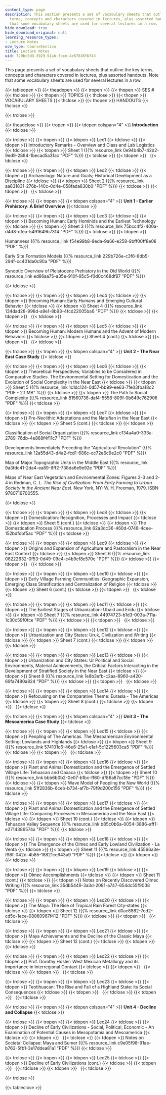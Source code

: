 ```yaml
---
content_type: page
description: This section presents a set of vocabulary sheets that outline the key
  terms, concepts and characters covered in lectures, plus assorted handouts. Note
  that some vocabulary sheets are used for several lectures in a row.
hide_download: true
hide_download_original: null
learning_resource_types:
- Lecture Notes
ocw_type: CourseSection
title: Lecture Notes
uid: 729bc5d3-3929-51ab-fbce-4e57838fb743
---
```


This page presents a set of vocabulary sheets that outline the key terms, concepts and characters covered in lectures, plus assorted handouts. Note that some vocabulary sheets are used for several lectures in a row.

{{< tableopen >}}
{{< theadopen >}}
{{< tropen >}}
{{< thopen >}}
SES #
{{< thclose >}}
{{< thopen >}}
TOPICS
{{< thclose >}}
{{< thopen >}}
VOCABULARY SHEETS
{{< thclose >}}
{{< thopen >}}
HANDOUTS
{{< thclose >}}

{{< trclose >}}

{{< theadclose >}}
{{< tropen >}}
{{< tdopen colspan="4" >}}
**Introduction**
{{< tdclose >}}

{{< trclose >}}
{{< tropen >}}
{{< tdopen >}}
Lec1
{{< tdclose >}}
{{< tdopen >}}
Introductory Remarks - Overview and Class and Lab Logistics
{{< tdclose >}}
{{< tdopen >}}
Sheet 1 ({{% resource_link 0e94b4b7-42d2-9ed9-2884-1becad5a31ac "PDF" %}})
{{< tdclose >}}
{{< tdopen >}}
 
{{< tdclose >}}

{{< trclose >}}
{{< tropen >}}
{{< tdopen >}}
Lec2
{{< tdclose >}}
{{< tdopen >}}
Archaeology: Nature and Goals; Historical Development as a Discipline
{{< tdclose >}}
{{< tdopen >}}
Sheet 2 ({{% resource_link aa831831-276b-140c-0d4e-058fada830b0 "PDF" %}})
{{< tdclose >}}
{{< tdopen >}}
 
{{< tdclose >}}

{{< trclose >}}
{{< tropen >}}
{{< tdopen colspan="4" >}}
**Unit 1 - Earlier Prehistory: A Brief Overview**
{{< tdclose >}}

{{< trclose >}}
{{< tropen >}}
{{< tdopen >}}
Lec3
{{< tdclose >}}
{{< tdopen >}}
Becoming Human: Early Hominids and the Earliest Technology
{{< tdclose >}}
{{< tdopen >}}
Sheet 3 ({{% resource_link 75bcc4f2-400a-d4d8-dfea-5491649b7314 "PDF" %}})
{{< tdclose >}}
{{< tdopen >}}


Humanness ({{% resource_link f54e99b8-8eda-9a66-e258-9bff00ff8e08 "PDF" %}})

Early Site Formation Models ({{% resource_link 229b726e-c3f6-8db5-294f-cc401da0c90a "PDF" %}})

Synoptic Overview of Pleistocene Prehistory in the Old World ({{% resource_link ed86aa75-a35e-910f-95c5-f0d0c468df97 "PDF" %}})


{{< tdclose >}}

{{< trclose >}}
{{< tropen >}}
{{< tdopen >}}
Lec4
{{< tdclose >}}
{{< tdopen >}}
Becoming Human: Early Humans and Emerging Cultural Behavior
{{< tdclose >}}
{{< tdopen >}}
Sheet 4 ({{% resource_link 134dad28-998d-a9e1-8b93-4fcd22005ba6 "PDF" %}})
{{< tdclose >}}
{{< tdopen >}}
 
{{< tdclose >}}

{{< trclose >}}
{{< tropen >}}
{{< tdopen >}}
Lec5
{{< tdclose >}}
{{< tdopen >}}
Becoming Human: Modern Humans and the Advent of Modern Behaviors
{{< tdclose >}}
{{< tdopen >}}
Sheet 4 (cont.)
{{< tdclose >}}
{{< tdopen >}}
 
{{< tdclose >}}

{{< trclose >}}
{{< tropen >}}
{{< tdopen colspan="4" >}}
**Unit 2 - The Near East Case Study**
{{< tdclose >}}

{{< trclose >}}
{{< tropen >}}
{{< tdopen >}}
Lec6
{{< tdclose >}}
{{< tdopen >}}
Theoretical Perspectives; Variables to be Considered in Comparative Studies. The Environmental Setting for Domestication and the Evolution of Social Complexity in the Near East
{{< tdclose >}}
{{< tdopen >}}
Sheet 5 ({{% resource_link 1c1dc124-0d57-bb99-ee63-7fe03fba18c2 "PDF - 2.1 MB" %}})
{{< tdclose >}}
{{< tdopen >}}
The Path to Social Complexity ({{% resource_link 81560736-daf4-5558-809f-0b649c762906 "PDF" %}})
{{< tdclose >}}

{{< trclose >}}
{{< tropen >}}
{{< tdopen >}}
Lec7
{{< tdclose >}}
{{< tdopen >}}
Pre-Neolithic Adaptations and the Natufian in the Near East
{{< tdclose >}}
{{< tdopen >}}
Sheet 5 (cont.)
{{< tdclose >}}
{{< tdopen >}}


Classification of Social Organization ({{% resource_link c134a4a0-333a-2789-76db-4e868f4f11c7 "PDF" %}})

Developments Immediately Preceding the "Agricultural Revolution" ({{% resource_link 12a55d43-d4a2-fcd1-686c-cc72e6c9e2c0 "PDF" %}})

Map of Major Topographic Units in the Middle East ({{% resource_link 9a3fdc41-2da4-ea89-6ff2-738da6e9e92e "PDF" %}})

Maps of Near East Vegetation and Environmental Zones: Figures 2-3 and 2-4 in Redman, C. L. _The Rise of Civilization: From Early Farming to Urban Society in the Ancient Near East_. New York, NY: W. H. Freeman, 1979. ISBN: 9780716700555.


{{< tdclose >}}

{{< trclose >}}
{{< tropen >}}
{{< tdopen >}}
Lec8
{{< tdclose >}}
{{< tdopen >}}
Domestication: Recognition, Processes and Impact
{{< tdclose >}}
{{< tdopen >}}
Sheet 5 (cont.)
{{< tdclose >}}
{{< tdopen >}}
The Domestication Process ({{% resource_link 62a3dc36-460d-0748-4cee-152bdfcbf5ac "PDF" %}})
{{< tdclose >}}

{{< trclose >}}
{{< tropen >}}
{{< tdopen >}}
Lec9
{{< tdclose >}}
{{< tdopen >}}
Origins and Expansion of Agriculture and Pastoralism in the Near East Context
{{< tdclose >}}
{{< tdopen >}}
Sheet 6 ({{% resource_link 06222632-0f53-0d49-09c4-c4b9cf8c570c "PDF" %}})
{{< tdclose >}}
{{< tdopen >}}
 
{{< tdclose >}}

{{< trclose >}}
{{< tropen >}}
{{< tdopen >}}
Lec10
{{< tdclose >}}
{{< tdopen >}}
Early Village Farming Communities: Geographic Expansion, Emerging Class Stratification and Centralization of Religion
{{< tdclose >}}
{{< tdopen >}}
Sheet 6 (cont.)
{{< tdclose >}}
{{< tdopen >}}
 
{{< tdclose >}}

{{< trclose >}}
{{< tropen >}}
{{< tdopen >}}
Lec11
{{< tdclose >}}
{{< tdopen >}}
The Earliest Stages of Urbanization: Ubaid and Eridu
{{< tdclose >}}
{{< tdopen >}}
Sheet 7 ({{% resource_link 44974723-b1d3-003a-711a-1c30c59f0fce "PDF" %}})
{{< tdclose >}}
{{< tdopen >}}
 
{{< tdclose >}}

{{< trclose >}}
{{< tropen >}}
{{< tdopen >}}
Lec12
{{< tdclose >}}
{{< tdopen >}}
Urbanization and City States: Uruk, Civilization and Writing
{{< tdclose >}}
{{< tdopen >}}
Sheet 7 (cont.)
{{< tdclose >}}
{{< tdopen >}}
 
{{< tdclose >}}

{{< trclose >}}
{{< tropen >}}
{{< tdopen >}}
Lec13
{{< tdclose >}}
{{< tdopen >}}
Urbanization and City States: Ur Political and Social Environments, Material Achievements, the Critical Factors Interacting in the Development of Stratified Society in the Near East
{{< tdclose >}}
{{< tdopen >}}
Sheet 8 ({{% resource_link 1e8b3efb-c2aa-8960-a420-69fa7480a824 "PDF" %}})
{{< tdclose >}}
{{< tdopen >}}
 
{{< tdclose >}}

{{< trclose >}}
{{< tropen >}}
{{< tdopen >}}
Lec14
{{< tdclose >}}
{{< tdopen >}}
Refocusing on the Comparative Theme: Eurasia - The Americas
{{< tdclose >}}
{{< tdopen >}}
Sheet 8 (cont.)
{{< tdclose >}}
{{< tdopen >}}
 
{{< tdclose >}}

{{< trclose >}}
{{< tropen >}}
{{< tdopen colspan="4" >}}
**Unit 3 - The Mesoamerica Case Study**
{{< tdclose >}}

{{< trclose >}}
{{< tropen >}}
{{< tdopen >}}
Lec15
{{< tdclose >}}
{{< tdopen >}}
Peopling of The Americas. The Mesoamerican Environmental Setting: Lowlands and Highlands
{{< tdclose >}}
{{< tdopen >}}
Sheet 9 ({{% resource_link 574101c6-46e6-25e1-e1af-5c1225603ca5 "PDF" %}})
{{< tdclose >}}
{{< tdopen >}}
 
{{< tdclose >}}

{{< trclose >}}
{{< tropen >}}
{{< tdopen >}}
Lec16
{{< tdclose >}}
{{< tdopen >}}
Plant and Animal Domestication and the Emergence of Settled Village Life: Tehuacan and Oaxaca
{{< tdclose >}}
{{< tdopen >}}
Sheet 10 ({{% resource_link bbb6b0b2-0e07-b1bc-ff60-df86a87cc18e "PDF" %}})
{{< tdclose >}}
{{< tdopen >}}
Wave Model of Peopling the New World ({{% resource_link 51f2836b-6ceb-b734-af7b-79f9d200c156 "PDF" %}})
{{< tdclose >}}

{{< trclose >}}
{{< tropen >}}
{{< tdopen >}}
Lec17
{{< tdclose >}}
{{< tdopen >}}
Plant and Animal Domestication and the Emergence of Settled Village Life: Comparing Processes in Mesoamerica and the Near East
{{< tdclose >}}
{{< tdopen >}}
Sheet 10 (cont.)
{{< tdclose >}}
{{< tdopen >}}
Tehuacan Valley Sequence ({{% resource_link b85c0b6a-0054-3886-aff1-e2714389574a "PDF" %}})
{{< tdclose >}}

{{< trclose >}}
{{< tropen >}}
{{< tdopen >}}
Lec18
{{< tdclose >}}
{{< tdopen >}}
The Emergence of the Olmec and Early Lowland Civilization - La Venta
{{< tdclose >}}
{{< tdopen >}}
Sheet 11 ({{% resource_link 45566a3e-f98f-042d-4b85-18821ce643a9 "PDF" %}})
{{< tdclose >}}
{{< tdopen >}}
 
{{< tdclose >}}

{{< trclose >}}
{{< tropen >}}
{{< tdopen >}}
Lec19
{{< tdclose >}}
{{< tdopen >}}
Olmec Accomplishments
{{< tdclose >}}
{{< tdopen >}}
Sheet 11 (cont.)
{{< tdclose >}}
{{< tdopen >}}
Notes on Recently Discovered Olmec Writing ({{% resource_link 35db5449-3a3d-2081-a747-654dc55f9038 "PDF" %}})
{{< tdclose >}}

{{< trclose >}}
{{< tropen >}}
{{< tdopen >}}
Lec20
{{< tdclose >}}
{{< tdopen >}}
The Maya: The Rise of Tropical Rain Forest City-states
{{< tdclose >}}
{{< tdopen >}}
Sheet 12 ({{% resource_link d0ac8882-7ed2-cd5c-1ece-08060967f412 "PDF" %}})
{{< tdclose >}}
{{< tdopen >}}
 
{{< tdclose >}}

{{< trclose >}}
{{< tropen >}}
{{< tdopen >}}
Lec21
{{< tdclose >}}
{{< tdopen >}}
Maya Achievements and the Decline of the Classic Maya
{{< tdclose >}}
{{< tdopen >}}
Sheet 12 (cont.)
{{< tdclose >}}
{{< tdopen >}}
 
{{< tdclose >}}

{{< trclose >}}
{{< tropen >}}
{{< tdopen >}}
Lec22
{{< tdclose >}}
{{< tdopen >}}
Prof. Dorothy Hosler: West Mexican Metallurgy and its Importance in Interregional Contact
{{< tdclose >}}
{{< tdopen >}}
 
{{< tdclose >}}
{{< tdopen >}}
 
{{< tdclose >}}

{{< trclose >}}
{{< tropen >}}
{{< tdopen >}}
Lec23
{{< tdclose >}}
{{< tdopen >}}
Teotihuacan: The Rise and Fall of a Highland State: its Social Consequences
{{< tdclose >}}
{{< tdopen >}}
 
{{< tdclose >}}
{{< tdopen >}}
 
{{< tdclose >}}

{{< trclose >}}
{{< tropen >}}
{{< tdopen colspan="4" >}}
**Unit 4 - Decline and Collapse**
{{< tdclose >}}

{{< trclose >}}
{{< tropen >}}
{{< tdopen >}}
Lec24
{{< tdclose >}}
{{< tdopen >}}
Decline of Early Civilizations - Social, Political, Economic - An Examination of Potential Causes in Mesopotamia and Mesoamerica
{{< tdclose >}}
{{< tdopen >}}
 
{{< tdclose >}}
{{< tdopen >}}
Notes on Societal Collapse: Maya and Sumer ({{% resource_link c9e05f98-91ae-b762-5fb1-3e17ddea81a1 "PDF" %}})
{{< tdclose >}}

{{< trclose >}}
{{< tropen >}}
{{< tdopen >}}
Lec25
{{< tdclose >}}
{{< tdopen >}}
Decline of Early Civilizations (cont.)
{{< tdclose >}}
{{< tdopen >}}
 
{{< tdclose >}}
{{< tdopen >}}
 
{{< tdclose >}}

{{< trclose >}}

{{< tableclose >}}